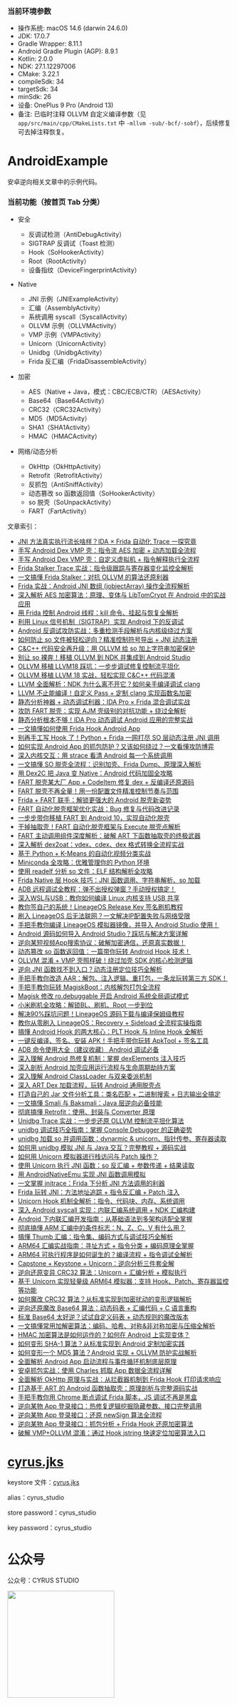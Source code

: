 ### 当前环境参数

- 操作系统: macOS 14.6 (darwin 24.6.0)
- JDK: 17.0.7
- Gradle Wrapper: 8.11.1
- Android Gradle Plugin (AGP): 8.9.1
- Kotlin: 2.0.0
- NDK: 27.1.12297006
- CMake: 3.22.1
- compileSdk: 34
- targetSdk: 34
- minSdk: 26
- 设备: OnePlus 9 Pro (Android 13)
- 备注: 已临时注释 OLLVM 自定义编译参数（见 `app/src/main/cpp/CMakeLists.txt` 中 `-mllvm -sub/-bcf/-sobf`），后续修复可去掉注释恢复。

# AndroidExample

安卓逆向相关文章中的示例代码。

### 当前功能（按首页 Tab 分类）

- 安全
  - 反调试检测（AntiDebugActivity）
  - SIGTRAP 反调试（Toast 检测）
  - Hook（SoHookerActivity）
  - Root（RootActivity）
  - 设备指纹（DeviceFingerprintActivity）

- Native
  - JNI 示例（JNIExampleActivity）
  - 汇编（AssemblyActivity）
  - 系统调用 syscall（SyscallActivity）
  - OLLVM 示例（OLLVMActivity）
  - VMP 示例（VMPActivity）
  - Unicorn（UnicornActivity）
  - Unidbg（UnidbgActivity）
  - Frida 反汇编（FridaDisassembleActivity）

- 加密
  - AES（Native + Java，模式：CBC/ECB/CTR）（AESActivity）
  - Base64（Base64Activity）
  - CRC32（CRC32Activity）
  - MD5（MD5Activity）
  - SHA1（SHA1Activity）
  - HMAC（HMACActivity）

- 网络/动态分析
  - OkHttp（OkHttpActivity）
  - Retrofit（RetrofitActivity）
  - 反抓包（AntiSniffActivity）
  - 动态篡改 so 函数返回值（SoHookerActivity）
  - so 脱壳（SoUnpackActivity）
  - FART（FartActivity）

文章索引：
- [JNI 方法真实执行流长啥样？IDA × Frida 自动化 Trace 一探究竟](https://cyrus-studio.github.io/blog/posts/jni-%E6%96%B9%E6%B3%95%E7%9C%9F%E5%AE%9E%E6%89%A7%E8%A1%8C%E6%B5%81%E9%95%BF%E5%95%A5%E6%A0%B7ida--frida-%E8%87%AA%E5%8A%A8%E5%8C%96-trace-%E4%B8%80%E6%8E%A2%E7%A9%B6%E7%AB%9F/)
- [手写 Android Dex VMP 壳：指令流 AES 加密 + 动态加载全流程](https://cyrus-studio.github.io/blog/posts/%E6%89%8B%E5%86%99-android-dex-vmp-%E5%A3%B3%E6%8C%87%E4%BB%A4%E6%B5%81-aes-%E5%8A%A0%E5%AF%86-+-%E5%8A%A8%E6%80%81%E5%8A%A0%E8%BD%BD%E5%85%A8%E6%B5%81%E7%A8%8B/)
- [手写 Android Dex VMP 壳：自定义虚拟机 + 指令解释执行全流程](https://cyrus-studio.github.io/blog/posts/%E6%89%8B%E5%86%99-android-dex-vmp-%E5%A3%B3%E8%87%AA%E5%AE%9A%E4%B9%89%E8%99%9A%E6%8B%9F%E6%9C%BA-+-%E6%8C%87%E4%BB%A4%E8%A7%A3%E9%87%8A%E6%89%A7%E8%A1%8C%E5%85%A8%E6%B5%81%E7%A8%8B/)
- [Frida Stalker Trace 实战：指令级跟踪与寄存器变化监控全解析](https://cyrus-studio.github.io/blog/posts/frida-stalker-trace-%E5%AE%9E%E6%88%98%E6%8C%87%E4%BB%A4%E7%BA%A7%E8%B7%9F%E8%B8%AA%E4%B8%8E%E5%AF%84%E5%AD%98%E5%99%A8%E5%8F%98%E5%8C%96%E7%9B%91%E6%8E%A7%E5%85%A8%E8%A7%A3%E6%9E%90/)
- [一文搞懂 Frida Stalker：对抗 OLLVM 的算法还原利器](https://cyrus-studio.github.io/blog/posts/%E4%B8%80%E6%96%87%E6%90%9E%E6%87%82-frida-stalker%E5%AF%B9%E6%8A%97-ollvm-%E7%9A%84%E7%AE%97%E6%B3%95%E8%BF%98%E5%8E%9F%E5%88%A9%E5%99%A8/)
- [Frida 实战：Android JNI 数组 (jobjectArray) 操作全流程解析](https://cyrus-studio.github.io/blog/posts/frida-%E5%AE%9E%E6%88%98android-jni-%E6%95%B0%E7%BB%84-jobjectarray-%E6%93%8D%E4%BD%9C%E5%85%A8%E6%B5%81%E7%A8%8B%E8%A7%A3%E6%9E%90/)
- [深入解析 AES 加密算法：原理、变体与 LibTomCrypt 在 Android 中的实战应用](https://cyrus-studio.github.io/blog/posts/%E6%B7%B1%E5%85%A5%E8%A7%A3%E6%9E%90-aes-%E5%8A%A0%E5%AF%86%E7%AE%97%E6%B3%95%E5%8E%9F%E7%90%86%E5%8F%98%E4%BD%93%E4%B8%8E-libtomcrypt-%E5%9C%A8-android-%E4%B8%AD%E7%9A%84%E5%AE%9E%E6%88%98%E5%BA%94%E7%94%A8/)
- [用 Frida 控制 Android 线程：kill 命令、挂起与恢复全解析](https://cyrus-studio.github.io/blog/posts/%E7%94%A8-frida-%E6%8E%A7%E5%88%B6-android-%E7%BA%BF%E7%A8%8Bkill-%E5%91%BD%E4%BB%A4%E6%8C%82%E8%B5%B7%E4%B8%8E%E6%81%A2%E5%A4%8D%E5%85%A8%E8%A7%A3%E6%9E%90/)
- [利用 Linux 信号机制（SIGTRAP）实现 Android 下的反调试](https://cyrus-studio.github.io/blog/posts/%E5%88%A9%E7%94%A8-linux-%E4%BF%A1%E5%8F%B7%E6%9C%BA%E5%88%B6sigtrap%E5%AE%9E%E7%8E%B0-android-%E4%B8%8B%E7%9A%84%E5%8F%8D%E8%B0%83%E8%AF%95/)
- [Android 反调试攻防实战：多重检测手段解析与内核级绕过方案](https://cyrus-studio.github.io/blog/posts/android-%E5%8F%8D%E8%B0%83%E8%AF%95%E6%94%BB%E9%98%B2%E5%AE%9E%E6%88%98%E5%A4%9A%E9%87%8D%E6%A3%80%E6%B5%8B%E6%89%8B%E6%AE%B5%E8%A7%A3%E6%9E%90%E4%B8%8E%E5%86%85%E6%A0%B8%E7%BA%A7%E7%BB%95%E8%BF%87%E6%96%B9%E6%A1%88/)
- [如何防止 so 文件被轻松逆向？精准控制符号导出 + JNI 动态注册](https://cyrus-studio.github.io/blog/posts/%E5%A6%82%E4%BD%95%E9%98%B2%E6%AD%A2-so-%E6%96%87%E4%BB%B6%E8%A2%AB%E8%BD%BB%E6%9D%BE%E9%80%86%E5%90%91%E7%B2%BE%E5%87%86%E6%8E%A7%E5%88%B6%E7%AC%A6%E5%8F%B7%E5%AF%BC%E5%87%BA-+-jni-%E5%8A%A8%E6%80%81%E6%B3%A8%E5%86%8C/)
- [C&C++ 代码安全再升级：用 OLLVM 给 so 加上字符串加密保护](https://cyrus-studio.github.io/blog/posts/cc++-%E4%BB%A3%E7%A0%81%E5%AE%89%E5%85%A8%E5%86%8D%E5%8D%87%E7%BA%A7%E7%94%A8-ollvm-%E7%BB%99-so-%E5%8A%A0%E4%B8%8A%E5%AD%97%E7%AC%A6%E4%B8%B2%E5%8A%A0%E5%AF%86%E4%BF%9D%E6%8A%A4/)
- [别让 so 裸奔！移植 OLLVM 到 NDK 并集成到 Android Studio](https://cyrus-studio.github.io/blog/posts/%E5%88%AB%E8%AE%A9-so-%E8%A3%B8%E5%A5%94%E7%A7%BB%E6%A4%8D-ollvm-%E5%88%B0-ndk-%E5%B9%B6%E9%9B%86%E6%88%90%E5%88%B0-android-studio/)
- [OLLVM 移植 LLVM18 踩坑：一步步调试修复控制流平坦化](https://cyrus-studio.github.io/blog/posts/ollvm-%E7%A7%BB%E6%A4%8D-llvm18-%E8%B8%A9%E5%9D%91%E4%B8%80%E6%AD%A5%E6%AD%A5%E8%B0%83%E8%AF%95%E4%BF%AE%E5%A4%8D%E6%8E%A7%E5%88%B6%E6%B5%81%E5%B9%B3%E5%9D%A6%E5%8C%96/)
- [OLLVM 移植 LLVM 18 实战，轻松实现 C&C++ 代码混淆](https://cyrus-studio.github.io/blog/posts/ollvm-%E7%A7%BB%E6%A4%8D-llvm-18-%E5%AE%9E%E6%88%98%E8%BD%BB%E6%9D%BE%E5%AE%9E%E7%8E%B0-cc++-%E4%BB%A3%E7%A0%81%E6%B7%B7%E6%B7%86/)
- [LLVM 全面解析：NDK 为什么离不开它？如何亲手编译调试 clang](https://cyrus-studio.github.io/blog/posts/llvm-%E5%85%A8%E9%9D%A2%E8%A7%A3%E6%9E%90ndk-%E4%B8%BA%E4%BB%80%E4%B9%88%E7%A6%BB%E4%B8%8D%E5%BC%80%E5%AE%83%E5%A6%82%E4%BD%95%E4%BA%B2%E6%89%8B%E7%BC%96%E8%AF%91%E8%B0%83%E8%AF%95-clang/)
- [LLVM 不止能编译！自定义 Pass + 定制 clang 实现函数名加密](https://cyrus-studio.github.io/blog/posts/llvm-%E4%B8%8D%E6%AD%A2%E8%83%BD%E7%BC%96%E8%AF%91%E8%87%AA%E5%AE%9A%E4%B9%89-pass-+-%E5%AE%9A%E5%88%B6-clang-%E5%AE%9E%E7%8E%B0%E5%87%BD%E6%95%B0%E5%90%8D%E5%8A%A0%E5%AF%86/)
- [静态分析神器 + 动态调试利器：IDA Pro × Frida 混合调试实战](https://cyrus-studio.github.io/blog/posts/%E9%9D%99%E6%80%81%E5%88%86%E6%9E%90%E7%A5%9E%E5%99%A8-+-%E5%8A%A8%E6%80%81%E8%B0%83%E8%AF%95%E5%88%A9%E5%99%A8ida-pro--frida-%E6%B7%B7%E5%90%88%E8%B0%83%E8%AF%95%E5%AE%9E%E6%88%98/)
- [攻防 FART 脱壳：实现 AJM 壳级别的对抗功能 + 绕过全解析](https://cyrus-studio.github.io/blog/posts/%E6%94%BB%E9%98%B2-fart-%E8%84%B1%E5%A3%B3%E5%AE%9E%E7%8E%B0-ajm-%E5%A3%B3%E7%BA%A7%E5%88%AB%E7%9A%84%E5%AF%B9%E6%8A%97%E5%8A%9F%E8%83%BD-+-%E7%BB%95%E8%BF%87%E5%85%A8%E8%A7%A3%E6%9E%90/)
- [静态分析根本不够！IDA Pro 动态调试 Android 应用的完整实战](https://cyrus-studio.github.io/blog/posts/%E9%9D%99%E6%80%81%E5%88%86%E6%9E%90%E6%A0%B9%E6%9C%AC%E4%B8%8D%E5%A4%9Fida-pro-%E5%8A%A8%E6%80%81%E8%B0%83%E8%AF%95-android-%E5%BA%94%E7%94%A8%E7%9A%84%E5%AE%8C%E6%95%B4%E5%AE%9E%E6%88%98/)
- [一文搞懂如何使用 Frida Hook Android App](https://cyrus-studio.github.io/blog/posts/%E4%B8%80%E6%96%87%E6%90%9E%E6%87%82%E5%A6%82%E4%BD%95%E4%BD%BF%E7%94%A8-frida-hook-android-app/)
- [别再手工写 Hook 了！Python + Frida 一网打尽 SO 层动态注册 JNI 调用](https://cyrus-studio.github.io/blog/posts/%E5%88%AB%E5%86%8D%E6%89%8B%E5%B7%A5%E5%86%99-hook-%E4%BA%86python-+-frida-%E4%B8%80%E7%BD%91%E6%89%93%E5%B0%BD-so-%E5%B1%82%E5%8A%A8%E6%80%81%E6%B3%A8%E5%86%8C-jni-%E8%B0%83%E7%94%A8/)
- [如何实现 Android App 的抓包防护？又该如何绕过？一文看懂攻防博弈](https://cyrus-studio.github.io/blog/posts/%E5%A6%82%E4%BD%95%E5%AE%9E%E7%8E%B0-android-app-%E7%9A%84%E6%8A%93%E5%8C%85%E9%98%B2%E6%8A%A4%E5%8F%88%E8%AF%A5%E5%A6%82%E4%BD%95%E7%BB%95%E8%BF%87%E4%B8%80%E6%96%87%E7%9C%8B%E6%87%82%E6%94%BB%E9%98%B2%E5%8D%9A%E5%BC%88/)
- [深入内核交互：用 strace 看清 Android 每一个系统调用](https://cyrus-studio.github.io/blog/posts/%E6%B7%B1%E5%85%A5%E5%86%85%E6%A0%B8%E4%BA%A4%E4%BA%92%E7%94%A8-strace-%E7%9C%8B%E6%B8%85-android-%E6%AF%8F%E4%B8%80%E4%B8%AA%E7%B3%BB%E7%BB%9F%E8%B0%83%E7%94%A8/)
- [一文搞懂 SO 脱壳全流程：识别加壳、Frida Dump、原理深入解析](https://cyrus-studio.github.io/blog/posts/%E4%B8%80%E6%96%87%E6%90%9E%E6%87%82-so-%E8%84%B1%E5%A3%B3%E5%85%A8%E6%B5%81%E7%A8%8B%E8%AF%86%E5%88%AB%E5%8A%A0%E5%A3%B3frida-dump%E5%8E%9F%E7%90%86%E6%B7%B1%E5%85%A5%E8%A7%A3%E6%9E%90/)
- [用 Dex2C 把 Java 变 Native：Android 代码加固全攻略](https://cyrus-studio.github.io/blog/posts/%E7%94%A8-dex2c-%E6%8A%8A-java-%E5%8F%98-nativeandroid-%E4%BB%A3%E7%A0%81%E5%8A%A0%E5%9B%BA%E5%85%A8%E6%94%BB%E7%95%A5/)
- [FART 脱壳某大厂 App + CodeItem 修复 dex + 反编译还原源码](https://cyrus-studio.github.io/blog/posts/fart-%E8%84%B1%E5%A3%B3%E6%9F%90%E5%A4%A7%E5%8E%82-app-+-codeitem-%E4%BF%AE%E5%A4%8D-dex-+-%E5%8F%8D%E7%BC%96%E8%AF%91%E8%BF%98%E5%8E%9F%E6%BA%90%E7%A0%81/)
- [FART 脱壳不再全量！用一份配置文件精准控制节奏与范围](https://cyrus-studio.github.io/blog/posts/fart-%E8%84%B1%E5%A3%B3%E4%B8%8D%E5%86%8D%E5%85%A8%E9%87%8F%E7%94%A8%E4%B8%80%E4%BB%BD%E9%85%8D%E7%BD%AE%E6%96%87%E4%BB%B6%E7%B2%BE%E5%87%86%E6%8E%A7%E5%88%B6%E8%8A%82%E5%A5%8F%E4%B8%8E%E8%8C%83%E5%9B%B4/)
- [Frida + FART 联手：解锁更强大的 Android 脱壳新姿势](https://cyrus-studio.github.io/blog/posts/frida-+-fart-%E8%81%94%E6%89%8B%E8%A7%A3%E9%94%81%E6%9B%B4%E5%BC%BA%E5%A4%A7%E7%9A%84-android-%E8%84%B1%E5%A3%B3%E6%96%B0%E5%A7%BF%E5%8A%BF/)
- [FART 自动化脱壳框架优化实战：Bug 修复与代码改进记录](https://cyrus-studio.github.io/blog/posts/fart-%E8%87%AA%E5%8A%A8%E5%8C%96%E8%84%B1%E5%A3%B3%E6%A1%86%E6%9E%B6%E4%BC%98%E5%8C%96%E5%AE%9E%E6%88%98bug-%E4%BF%AE%E5%A4%8D%E4%B8%8E%E4%BB%A3%E7%A0%81%E6%94%B9%E8%BF%9B%E8%AE%B0%E5%BD%95/)
- [一步步带你移植 FART 到 Android 10，实现自动化脱壳](https://cyrus-studio.github.io/blog/posts/%E4%B8%80%E6%AD%A5%E6%AD%A5%E5%B8%A6%E4%BD%A0%E7%A7%BB%E6%A4%8D-fart-%E5%88%B0-android-10%E5%AE%9E%E7%8E%B0%E8%87%AA%E5%8A%A8%E5%8C%96%E8%84%B1%E5%A3%B3/)
- [干掉抽取壳！FART 自动化脱壳框架与 Execute 脱壳点解析](https://cyrus-studio.github.io/blog/posts/%E5%B9%B2%E6%8E%89%E6%8A%BD%E5%8F%96%E5%A3%B3fart-%E8%87%AA%E5%8A%A8%E5%8C%96%E8%84%B1%E5%A3%B3%E6%A1%86%E6%9E%B6%E4%B8%8E-execute-%E8%84%B1%E5%A3%B3%E7%82%B9%E8%A7%A3%E6%9E%90/)
- [FART 主动调用组件深度解析：破解 ART 下函数抽取壳的终极武器](https://cyrus-studio.github.io/blog/posts/fart-%E4%B8%BB%E5%8A%A8%E8%B0%83%E7%94%A8%E7%BB%84%E4%BB%B6%E6%B7%B1%E5%BA%A6%E8%A7%A3%E6%9E%90%E7%A0%B4%E8%A7%A3-art-%E4%B8%8B%E5%87%BD%E6%95%B0%E6%8A%BD%E5%8F%96%E5%A3%B3%E7%9A%84%E7%BB%88%E6%9E%81%E6%AD%A6%E5%99%A8/)
- [深入解析 dex2oat：vdex、cdex、dex 格式转换全流程实战](https://cyrus-studio.github.io/blog/posts/%E6%B7%B1%E5%85%A5%E8%A7%A3%E6%9E%90-dex2oatvdexcdexdex-%E6%A0%BC%E5%BC%8F%E8%BD%AC%E6%8D%A2%E5%85%A8%E6%B5%81%E7%A8%8B%E5%AE%9E%E6%88%98/)
- [基于 Python + K-Means 的自动化视频分类实战](https://cyrus-studio.github.io/blog/posts/%E5%9F%BA%E4%BA%8E-python-+-k-means-%E7%9A%84%E8%87%AA%E5%8A%A8%E5%8C%96%E8%A7%86%E9%A2%91%E5%88%86%E7%B1%BB%E5%AE%9E%E6%88%98/)
- [Miniconda 全攻略：优雅管理你的 Python 环境](https://cyrus-studio.github.io/blog/posts/miniconda-%E5%85%A8%E6%94%BB%E7%95%A5%E4%BC%98%E9%9B%85%E7%AE%A1%E7%90%86%E4%BD%A0%E7%9A%84-python-%E7%8E%AF%E5%A2%83/)
- [使用 readelf 分析 so 文件：ELF 结构解析全攻略](https://cyrus-studio.github.io/blog/posts/%E4%BD%BF%E7%94%A8-readelf-%E5%88%86%E6%9E%90-so-%E6%96%87%E4%BB%B6elf-%E7%BB%93%E6%9E%84%E8%A7%A3%E6%9E%90%E5%85%A8%E6%94%BB%E7%95%A5/)
- [Frida Native 层 Hook 技巧：JNI 函数调用、字符串解析、so 加载](https://cyrus-studio.github.io/blog/posts/frida-native-%E5%B1%82-hook-%E6%8A%80%E5%B7%A7jni-%E5%87%BD%E6%95%B0%E8%B0%83%E7%94%A8%E5%AD%97%E7%AC%A6%E4%B8%B2%E8%A7%A3%E6%9E%90so-%E5%8A%A0%E8%BD%BD/)
- [ADB 远程调试全教程：弹不出授权弹窗？手动授权搞定！](https://cyrus-studio.github.io/blog/posts/adb-%E8%BF%9C%E7%A8%8B%E8%B0%83%E8%AF%95%E5%85%A8%E6%95%99%E7%A8%8B%E5%BC%B9%E4%B8%8D%E5%87%BA%E6%8E%88%E6%9D%83%E5%BC%B9%E7%AA%97%E6%89%8B%E5%8A%A8%E6%8E%88%E6%9D%83%E6%90%9E%E5%AE%9A/)
- [深入WSL与USB：教你如何编译 Linux 内核支持 USB 共享](https://cyrus-studio.github.io/blog/posts/%E6%B7%B1%E5%85%A5wsl%E4%B8%8Eusb%E6%95%99%E4%BD%A0%E5%A6%82%E4%BD%95%E7%BC%96%E8%AF%91-linux-%E5%86%85%E6%A0%B8%E6%94%AF%E6%8C%81-usb-%E5%85%B1%E4%BA%AB/)
- [教你签自己的系统！LineageOS Release Key 签名刷机教程](https://cyrus-studio.github.io/blog/posts/%E6%95%99%E4%BD%A0%E7%AD%BE%E8%87%AA%E5%B7%B1%E7%9A%84%E7%B3%BB%E7%BB%9Flineageos-release-key-%E7%AD%BE%E5%90%8D%E5%88%B7%E6%9C%BA%E6%95%99%E7%A8%8B/)
- [刷入 LineageOS 后无法联网？一文解决IP配置失败与网络受限](https://cyrus-studio.github.io/blog/posts/%E5%88%B7%E5%85%A5-lineageos-%E5%90%8E%E6%97%A0%E6%B3%95%E8%81%94%E7%BD%91%E4%B8%80%E6%96%87%E8%A7%A3%E5%86%B3ip%E9%85%8D%E7%BD%AE%E5%A4%B1%E8%B4%A5%E4%B8%8E%E7%BD%91%E7%BB%9C%E5%8F%97%E9%99%90/)
- [手把手教你编译 LineageOS 模拟器镜像，并导入 Android Studio 使用！](https://cyrus-studio.github.io/blog/posts/%E6%89%8B%E6%8A%8A%E6%89%8B%E6%95%99%E4%BD%A0%E7%BC%96%E8%AF%91-lineageos-%E6%A8%A1%E6%8B%9F%E5%99%A8%E9%95%9C%E5%83%8F%E5%B9%B6%E5%AF%BC%E5%85%A5-android-studio-%E4%BD%BF%E7%94%A8/)
- [Android 源码如何导入 Android Studio？踩坑与解决方案详解](https://cyrus-studio.github.io/blog/posts/android-%E6%BA%90%E7%A0%81%E5%A6%82%E4%BD%95%E5%AF%BC%E5%85%A5-android-studio%E8%B8%A9%E5%9D%91%E4%B8%8E%E8%A7%A3%E5%86%B3%E6%96%B9%E6%A1%88%E8%AF%A6%E8%A7%A3/)
- [逆向某短视频App搜索协议：破解加密通信，还原真实数据！](https://cyrus-studio.github.io/blog/posts/%E9%80%86%E5%90%91%E6%9F%90%E7%9F%AD%E8%A7%86%E9%A2%91app%E6%90%9C%E7%B4%A2%E5%8D%8F%E8%AE%AE%E7%A0%B4%E8%A7%A3%E5%8A%A0%E5%AF%86%E9%80%9A%E4%BF%A1%E8%BF%98%E5%8E%9F%E7%9C%9F%E5%AE%9E%E6%95%B0%E6%8D%AE/)
- [动态篡改 so 函数返回值：一篇带你玩转 Android Hook 技术！](https://cyrus-studio.github.io/blog/posts/%E5%8A%A8%E6%80%81%E7%AF%A1%E6%94%B9-so-%E5%87%BD%E6%95%B0%E8%BF%94%E5%9B%9E%E5%80%BC%E4%B8%80%E7%AF%87%E5%B8%A6%E4%BD%A0%E7%8E%A9%E8%BD%AC-android-hook-%E6%8A%80%E6%9C%AF/)
- [OLLVM 混淆 + VMP 壳照样破！绕过加壳 SDK 的核心检测逻辑](https://cyrus-studio.github.io/blog/posts/ollvm-%E6%B7%B7%E6%B7%86-+-vmp-%E5%A3%B3%E7%85%A7%E6%A0%B7%E7%A0%B4%E7%BB%95%E8%BF%87%E5%8A%A0%E5%A3%B3-sdk-%E7%9A%84%E6%A0%B8%E5%BF%83%E6%A3%80%E6%B5%8B%E9%80%BB%E8%BE%91/)
- [逆向 JNI 函数找不到入口？动态注册定位技巧全解析](https://cyrus-studio.github.io/blog/posts/%E9%80%86%E5%90%91-jni-%E5%87%BD%E6%95%B0%E6%89%BE%E4%B8%8D%E5%88%B0%E5%85%A5%E5%8F%A3%E5%8A%A8%E6%80%81%E6%B3%A8%E5%86%8C%E5%AE%9A%E4%BD%8D%E6%8A%80%E5%B7%A7%E5%85%A8%E8%A7%A3%E6%9E%90/)
- [手把手教你改造 AAR：解包、注入逻辑、重打包，一条龙玩转第三方 SDK！](https://cyrus-studio.github.io/blog/posts/%E6%89%8B%E6%8A%8A%E6%89%8B%E6%95%99%E4%BD%A0%E6%94%B9%E9%80%A0-aar%E8%A7%A3%E5%8C%85%E6%B3%A8%E5%85%A5%E9%80%BB%E8%BE%91%E9%87%8D%E6%89%93%E5%8C%85%E4%B8%80%E6%9D%A1%E9%BE%99%E7%8E%A9%E8%BD%AC%E7%AC%AC%E4%B8%89%E6%96%B9-sdk/)
- [手把手教你玩转 MagiskBoot：内核解包打包全流程](https://cyrus-studio.github.io/blog/posts/%E6%89%8B%E6%8A%8A%E6%89%8B%E6%95%99%E4%BD%A0%E7%8E%A9%E8%BD%AC-magiskboot%E5%86%85%E6%A0%B8%E8%A7%A3%E5%8C%85%E6%89%93%E5%8C%85%E5%85%A8%E6%B5%81%E7%A8%8B/)
- [Magisk 修改 ro.debuggable 开启 Android 系统全局调试模式](https://cyrus-studio.github.io/blog/posts/magisk-%E4%BF%AE%E6%94%B9-rodebuggable-%E5%BC%80%E5%90%AF-android-%E7%B3%BB%E7%BB%9F%E5%85%A8%E5%B1%80%E8%B0%83%E8%AF%95%E6%A8%A1%E5%BC%8F/)
- [小米刷机全攻略：解锁BL、刷机、Root 一步到位](https://cyrus-studio.github.io/blog/posts/%E5%B0%8F%E7%B1%B3%E5%88%B7%E6%9C%BA%E5%85%A8%E6%94%BB%E7%95%A5%E8%A7%A3%E9%94%81bl%E5%88%B7%E6%9C%BAroot-%E4%B8%80%E6%AD%A5%E5%88%B0%E4%BD%8D/)
- [解决90%踩坑问题！LineageOS 源码下载与编译保姆级教程](https://cyrus-studio.github.io/blog/posts/%E8%A7%A3%E5%86%B390%E8%B8%A9%E5%9D%91%E9%97%AE%E9%A2%98lineageos-%E6%BA%90%E7%A0%81%E4%B8%8B%E8%BD%BD%E4%B8%8E%E7%BC%96%E8%AF%91%E4%BF%9D%E5%A7%86%E7%BA%A7%E6%95%99%E7%A8%8B/)
- [教你从零刷入 LineageOS：Recovery + Sideload 全流程实操指南](https://cyrus-studio.github.io/blog/posts/%E6%95%99%E4%BD%A0%E4%BB%8E%E9%9B%B6%E5%88%B7%E5%85%A5-lineageosrecovery-+-sideload-%E5%85%A8%E6%B5%81%E7%A8%8B%E5%AE%9E%E6%93%8D%E6%8C%87%E5%8D%97/)
- [搞懂 Android Hook 的两大核心：PLT Hook 与 Inline Hook 全解析](https://cyrus-studio.github.io/blog/posts/%E6%90%9E%E6%87%82-android-hook-%E7%9A%84%E4%B8%A4%E5%A4%A7%E6%A0%B8%E5%BF%83plt-hook-%E4%B8%8E-inline-hook-%E5%85%A8%E8%A7%A3%E6%9E%90/)
- [一键反编译、签名、安装 APK！手把手带你玩转 ApkTool + 签名工具](https://cyrus-studio.github.io/blog/posts/%E4%B8%80%E9%94%AE%E5%8F%8D%E7%BC%96%E8%AF%91%E7%AD%BE%E5%90%8D%E5%AE%89%E8%A3%85-apk%E6%89%8B%E6%8A%8A%E6%89%8B%E5%B8%A6%E4%BD%A0%E7%8E%A9%E8%BD%AC-apktool-+-%E7%AD%BE%E5%90%8D%E5%B7%A5%E5%85%B7/)
- [ADB 命令使用大全（建议收藏） Android 调试必备](https://cyrus-studio.github.io/blog/posts/adb-%E5%91%BD%E4%BB%A4%E4%BD%BF%E7%94%A8%E5%A4%A7%E5%85%A8%E5%BB%BA%E8%AE%AE%E6%94%B6%E8%97%8F-android-%E8%B0%83%E8%AF%95%E5%BF%85%E5%A4%87/)
- [深入理解 Android 热修复机制：掌握 dexElements 注入技巧](https://cyrus-studio.github.io/blog/posts/%E6%B7%B1%E5%85%A5%E7%90%86%E8%A7%A3-android-%E7%83%AD%E4%BF%AE%E5%A4%8D%E6%9C%BA%E5%88%B6%E6%8E%8C%E6%8F%A1-dexelements-%E6%B3%A8%E5%85%A5%E6%8A%80%E5%B7%A7/)
- [深入剖析 Android 加壳应用运行流程与生命周期劫持方案](https://cyrus-studio.github.io/blog/posts/%E6%B7%B1%E5%85%A5%E5%89%96%E6%9E%90-android-%E5%8A%A0%E5%A3%B3%E5%BA%94%E7%94%A8%E8%BF%90%E8%A1%8C%E6%B5%81%E7%A8%8B%E4%B8%8E%E7%94%9F%E5%91%BD%E5%91%A8%E6%9C%9F%E5%8A%AB%E6%8C%81%E6%96%B9%E6%A1%88/)
- [深入理解 Android ClassLoader 与双亲委派机制](https://cyrus-studio.github.io/blog/posts/%E6%B7%B1%E5%85%A5%E7%90%86%E8%A7%A3-android-classloader-%E4%B8%8E%E5%8F%8C%E4%BA%B2%E5%A7%94%E6%B4%BE%E6%9C%BA%E5%88%B6/)
- [深入 ART Dex 加载流程，玩转 Android 通用脱壳点](https://cyrus-studio.github.io/blog/posts/%E6%B7%B1%E5%85%A5-art-dex-%E5%8A%A0%E8%BD%BD%E6%B5%81%E7%A8%8B%E7%8E%A9%E8%BD%AC-android-%E9%80%9A%E7%94%A8%E8%84%B1%E5%A3%B3%E7%82%B9/)
- [打造自己的 Jar 文件分析工具：类名匹配 + 二进制搜索 + 日志输出全搞定](https://cyrus-studio.github.io/blog/posts/%E6%89%93%E9%80%A0%E8%87%AA%E5%B7%B1%E7%9A%84-jar-%E6%96%87%E4%BB%B6%E5%88%86%E6%9E%90%E5%B7%A5%E5%85%B7%E7%B1%BB%E5%90%8D%E5%8C%B9%E9%85%8D-+-%E4%BA%8C%E8%BF%9B%E5%88%B6%E6%90%9C%E7%B4%A2-+-%E6%97%A5%E5%BF%97%E8%BE%93%E5%87%BA%E5%85%A8%E6%90%9E%E5%AE%9A/)
- [一文搞懂 Smali 与 Baksmali：Java 层逆向必备技能](https://cyrus-studio.github.io/blog/posts/%E4%B8%80%E6%96%87%E6%90%9E%E6%87%82-smali-%E4%B8%8E-baksmalijava-%E5%B1%82%E9%80%86%E5%90%91%E5%BF%85%E5%A4%87%E6%8A%80%E8%83%BD/)
- [彻底搞懂 Retrofit：使用、封装与 Converter 原理](https://cyrus-studio.github.io/blog/posts/%E5%BD%BB%E5%BA%95%E6%90%9E%E6%87%82-retrofit%E4%BD%BF%E7%94%A8%E5%B0%81%E8%A3%85%E4%B8%8E-converter-%E5%8E%9F%E7%90%86/)
- [Unidbg Trace 实战：一步步还原 OLLVM 控制流平坦化算法](https://cyrus-studio.github.io/blog/posts/unidbg-trace-%E5%AE%9E%E6%88%98%E4%B8%80%E6%AD%A5%E6%AD%A5%E8%BF%98%E5%8E%9F-ollvm-%E6%8E%A7%E5%88%B6%E6%B5%81%E5%B9%B3%E5%9D%A6%E5%8C%96%E7%AE%97%E6%B3%95/)
- [unidbg 调试技巧全指南：掌握 Console Debugger 的正确姿势](https://cyrus-studio.github.io/blog/posts/unidbg-%E8%B0%83%E8%AF%95%E6%8A%80%E5%B7%A7%E5%85%A8%E6%8C%87%E5%8D%97%E6%8E%8C%E6%8F%A1-console-debugger-%E7%9A%84%E6%AD%A3%E7%A1%AE%E5%A7%BF%E5%8A%BF/)
- [unidbg 加载 so 并调用函数：dynarmic & unicorn、指针传参、寄存器读取](https://cyrus-studio.github.io/blog/posts/unidbg-%E5%8A%A0%E8%BD%BD-so-%E5%B9%B6%E8%B0%83%E7%94%A8%E5%87%BD%E6%95%B0dynarmic--unicorn%E6%8C%87%E9%92%88%E4%BC%A0%E5%8F%82%E5%AF%84%E5%AD%98%E5%99%A8%E8%AF%BB%E5%8F%96/)
- [如何用 unidbg 模拟 JNI 与 Java 交互？完整教程 + 源码实战](https://cyrus-studio.github.io/blog/posts/%E5%A6%82%E4%BD%95%E7%94%A8-unidbg-%E6%A8%A1%E6%8B%9F-jni-%E4%B8%8E-java-%E4%BA%A4%E4%BA%92%E5%AE%8C%E6%95%B4%E6%95%99%E7%A8%8B-+-%E6%BA%90%E7%A0%81%E5%AE%9E%E6%88%98/)
- [如何用 Unicorn 模拟器进行栈访问与 Patch 操作？](https://cyrus-studio.github.io/blog/posts/%E5%A6%82%E4%BD%95%E7%94%A8-unicorn-%E6%A8%A1%E6%8B%9F%E5%99%A8%E8%BF%9B%E8%A1%8C%E6%A0%88%E8%AE%BF%E9%97%AE%E4%B8%8E-patch-%E6%93%8D%E4%BD%9C/)
- [使用 Unicorn 执行 JNI 函数：so 反汇编 + 参数传递 + 结果读取](https://cyrus-studio.github.io/blog/posts/%E4%BD%BF%E7%94%A8-unicorn-%E6%89%A7%E8%A1%8C-jni-%E5%87%BD%E6%95%B0so-%E5%8F%8D%E6%B1%87%E7%BC%96-+-%E5%8F%82%E6%95%B0%E4%BC%A0%E9%80%92-+-%E7%BB%93%E6%9E%9C%E8%AF%BB%E5%8F%96/)
- [用 AndroidNativeEmu 实现 JNI 函数调用模拟](https://cyrus-studio.github.io/blog/posts/%E7%94%A8-androidnativeemu-%E5%AE%9E%E7%8E%B0-jni-%E5%87%BD%E6%95%B0%E8%B0%83%E7%94%A8%E6%A8%A1%E6%8B%9F/)
- [一文掌握 jnitrace：Frida 下分析 JNI 方法调用的利器](https://cyrus-studio.github.io/blog/posts/%E4%B8%80%E6%96%87%E6%8E%8C%E6%8F%A1-jnitracefrida-%E4%B8%8B%E5%88%86%E6%9E%90-jni-%E6%96%B9%E6%B3%95%E8%B0%83%E7%94%A8%E7%9A%84%E5%88%A9%E5%99%A8/)
- [Frida 玩转 JNI：方法地址追踪 + 指令反汇编 + Patch 注入](https://cyrus-studio.github.io/blog/posts/frida-%E7%8E%A9%E8%BD%AC-jni%E6%96%B9%E6%B3%95%E5%9C%B0%E5%9D%80%E8%BF%BD%E8%B8%AA-+-%E6%8C%87%E4%BB%A4%E5%8F%8D%E6%B1%87%E7%BC%96-+-patch-%E6%B3%A8%E5%85%A5/)
- [Unicorn Hook 机制全解析：指令、代码块、内存、系统调用](https://cyrus-studio.github.io/blog/posts/unicorn-hook-%E6%9C%BA%E5%88%B6%E5%85%A8%E8%A7%A3%E6%9E%90%E6%8C%87%E4%BB%A4%E4%BB%A3%E7%A0%81%E5%9D%97%E5%86%85%E5%AD%98%E7%B3%BB%E7%BB%9F%E8%B0%83%E7%94%A8/)
- [深入 Android syscall 实现：内联汇编系统调用 + NDK 汇编构建](https://cyrus-studio.github.io/blog/posts/%E6%B7%B1%E5%85%A5-android-syscall-%E5%AE%9E%E7%8E%B0%E5%86%85%E8%81%94%E6%B1%87%E7%BC%96%E7%B3%BB%E7%BB%9F%E8%B0%83%E7%94%A8-+-ndk-%E6%B1%87%E7%BC%96%E6%9E%84%E5%BB%BA/)
- [Android 下内联汇编开发指南：从基础语法到多架构适配全掌握](https://cyrus-studio.github.io/blog/posts/android-%E4%B8%8B%E5%86%85%E8%81%94%E6%B1%87%E7%BC%96%E5%BC%80%E5%8F%91%E6%8C%87%E5%8D%97%E4%BB%8E%E5%9F%BA%E7%A1%80%E8%AF%AD%E6%B3%95%E5%88%B0%E5%A4%9A%E6%9E%B6%E6%9E%84%E9%80%82%E9%85%8D%E5%85%A8%E6%8E%8C%E6%8F%A1/)
- [彻底搞懂 ARM 汇编中的条件标志：N、Z、C、V 有什么用？](https://cyrus-studio.github.io/blog/posts/%E5%BD%BB%E5%BA%95%E6%90%9E%E6%87%82-arm-%E6%B1%87%E7%BC%96%E4%B8%AD%E7%9A%84%E6%9D%A1%E4%BB%B6%E6%A0%87%E5%BF%97nzcv-%E6%9C%89%E4%BB%80%E4%B9%88%E7%94%A8/)
- [搞懂 Thumb 汇编：指令集、编码方式与调试技巧全解析](https://cyrus-studio.github.io/blog/posts/%E6%90%9E%E6%87%82-thumb-%E6%B1%87%E7%BC%96%E6%8C%87%E4%BB%A4%E9%9B%86%E7%BC%96%E7%A0%81%E6%96%B9%E5%BC%8F%E4%B8%8E%E8%B0%83%E8%AF%95%E6%8A%80%E5%B7%A7%E5%85%A8%E8%A7%A3%E6%9E%90/)
- [ARM64 汇编实战指南：寻址方式 + 指令分类 + 编码原理全掌握](https://cyrus-studio.github.io/blog/posts/arm64-%E6%B1%87%E7%BC%96%E5%AE%9E%E6%88%98%E6%8C%87%E5%8D%97%E5%AF%BB%E5%9D%80%E6%96%B9%E5%BC%8F-+-%E6%8C%87%E4%BB%A4%E5%88%86%E7%B1%BB-+-%E7%BC%96%E7%A0%81%E5%8E%9F%E7%90%86%E5%85%A8%E6%8E%8C%E6%8F%A1/)
- [ARM64 可执行程序是如何诞生的？编译流程 + 指令调试全解析](https://cyrus-studio.github.io/blog/posts/arm64-%E5%8F%AF%E6%89%A7%E8%A1%8C%E7%A8%8B%E5%BA%8F%E6%98%AF%E5%A6%82%E4%BD%95%E8%AF%9E%E7%94%9F%E7%9A%84%E7%BC%96%E8%AF%91%E6%B5%81%E7%A8%8B-+-%E6%8C%87%E4%BB%A4%E8%B0%83%E8%AF%95%E5%85%A8%E8%A7%A3%E6%9E%90/)
- [Capstone + Keystone + Unicorn：逆向分析三件套全解](https://cyrus-studio.github.io/blog/posts/capstone-+-keystone-+-unicorn%E9%80%86%E5%90%91%E5%88%86%E6%9E%90%E4%B8%89%E4%BB%B6%E5%A5%97%E5%85%A8%E8%A7%A3/)
- [逆向还原变异 CRC32 算法：Unicorn + 汇编分析 + 模拟执行](https://cyrus-studio.github.io/blog/posts/%E9%80%86%E5%90%91%E8%BF%98%E5%8E%9F%E5%8F%98%E5%BC%82-crc32-%E7%AE%97%E6%B3%95unicorn-+-%E6%B1%87%E7%BC%96%E5%88%86%E6%9E%90-+-%E6%A8%A1%E6%8B%9F%E6%89%A7%E8%A1%8C/)
- [基于 Unicorn 实现轻量级 ARM64 模拟器：支持 Hook、Patch、寄存器监控等功能](https://cyrus-studio.github.io/blog/posts/%E5%9F%BA%E4%BA%8E-unicorn-%E5%AE%9E%E7%8E%B0%E8%BD%BB%E9%87%8F%E7%BA%A7-arm64-%E6%A8%A1%E6%8B%9F%E5%99%A8%E6%94%AF%E6%8C%81-hookpatch%E5%AF%84%E5%AD%98%E5%99%A8%E7%9B%91%E6%8E%A7%E7%AD%89%E5%8A%9F%E8%83%BD/)
- [如何魔改 CRC32 算法？从标准实现到加密扰动的变形逻辑解析](https://cyrus-studio.github.io/blog/posts/%E5%A6%82%E4%BD%95%E9%AD%94%E6%94%B9-crc32-%E7%AE%97%E6%B3%95%E4%BB%8E%E6%A0%87%E5%87%86%E5%AE%9E%E7%8E%B0%E5%88%B0%E5%8A%A0%E5%AF%86%E6%89%B0%E5%8A%A8%E7%9A%84%E5%8F%98%E5%BD%A2%E9%80%BB%E8%BE%91%E8%A7%A3%E6%9E%90/)
- [逆向还原魔改 Base64 算法：动态码表 + 汇编代码 + C 语言重构](https://cyrus-studio.github.io/blog/posts/%E9%80%86%E5%90%91%E8%BF%98%E5%8E%9F%E9%AD%94%E6%94%B9-base64-%E7%AE%97%E6%B3%95%E5%8A%A8%E6%80%81%E7%A0%81%E8%A1%A8-+-%E6%B1%87%E7%BC%96%E4%BB%A3%E7%A0%81-+-c-%E8%AF%AD%E8%A8%80%E9%87%8D%E6%9E%84/)
- [标准 Base64 太好逆？试试自定义码表 + 动态规则的魔改版本](https://cyrus-studio.github.io/blog/posts/%E6%A0%87%E5%87%86-base64-%E5%A4%AA%E5%A5%BD%E9%80%86%E8%AF%95%E8%AF%95%E8%87%AA%E5%AE%9A%E4%B9%89%E7%A0%81%E8%A1%A8-+-%E5%8A%A8%E6%80%81%E8%A7%84%E5%88%99%E7%9A%84%E9%AD%94%E6%94%B9%E7%89%88%E6%9C%AC/)
- [一文搞懂常用加解密算法：编码、哈希、对称&非对称加密与压缩全解析](https://cyrus-studio.github.io/blog/posts/%E4%B8%80%E6%96%87%E6%90%9E%E6%87%82%E5%B8%B8%E7%94%A8%E5%8A%A0%E8%A7%A3%E5%AF%86%E7%AE%97%E6%B3%95%E7%BC%96%E7%A0%81%E5%93%88%E5%B8%8C%E5%AF%B9%E7%A7%B0%E9%9D%9E%E5%AF%B9%E7%A7%B0%E5%8A%A0%E5%AF%86%E4%B8%8E%E5%8E%8B%E7%BC%A9%E5%85%A8%E8%A7%A3%E6%9E%90/)
- [HMAC 加密算法是如何运作的？如何在 Android 上实现变体？](https://cyrus-studio.github.io/blog/posts/hmac-%E5%8A%A0%E5%AF%86%E7%AE%97%E6%B3%95%E6%98%AF%E5%A6%82%E4%BD%95%E8%BF%90%E4%BD%9C%E7%9A%84%E5%A6%82%E4%BD%95%E5%9C%A8-android-%E4%B8%8A%E5%AE%9E%E7%8E%B0%E5%8F%98%E4%BD%93/)
- [如何变形 SHA-1 算法？从标准实现到 Android 定制加密实践](https://cyrus-studio.github.io/blog/posts/%E5%A6%82%E4%BD%95%E5%8F%98%E5%BD%A2-sha-1-%E7%AE%97%E6%B3%95%E4%BB%8E%E6%A0%87%E5%87%86%E5%AE%9E%E7%8E%B0%E5%88%B0-android-%E5%AE%9A%E5%88%B6%E5%8A%A0%E5%AF%86%E5%AE%9E%E8%B7%B5/)
- [如何变形一个 MD5 算法？Android 实现 + OLLVM 防护实战解析](https://cyrus-studio.github.io/blog/posts/%E5%A6%82%E4%BD%95%E5%8F%98%E5%BD%A2%E4%B8%80%E4%B8%AA-md5-%E7%AE%97%E6%B3%95android-%E5%AE%9E%E7%8E%B0-+-ollvm-%E9%98%B2%E6%8A%A4%E5%AE%9E%E6%88%98%E8%A7%A3%E6%9E%90/)
- [全面解析 Android App 启动流程与事件循环机制底层原理](https://cyrus-studio.github.io/blog/posts/%E5%85%A8%E9%9D%A2%E8%A7%A3%E6%9E%90-android-app-%E5%90%AF%E5%8A%A8%E6%B5%81%E7%A8%8B%E4%B8%8E%E4%BA%8B%E4%BB%B6%E5%BE%AA%E7%8E%AF%E6%9C%BA%E5%88%B6%E5%BA%95%E5%B1%82%E5%8E%9F%E7%90%86/)
- [安卓抓包实战：使用 Charles 抓取 App 数据全流程详解](https://cyrus-studio.github.io/blog/posts/%E5%AE%89%E5%8D%93%E6%8A%93%E5%8C%85%E5%AE%9E%E6%88%98%E4%BD%BF%E7%94%A8-charles-%E6%8A%93%E5%8F%96-app-%E6%95%B0%E6%8D%AE%E5%85%A8%E6%B5%81%E7%A8%8B%E8%AF%A6%E8%A7%A3/)
- [全面解析 OkHttp 原理与实战：从拦截器机制到 Frida Hook 打印请求响应](https://cyrus-studio.github.io/blog/posts/%E5%85%A8%E9%9D%A2%E8%A7%A3%E6%9E%90-okhttp-%E5%8E%9F%E7%90%86%E4%B8%8E%E5%AE%9E%E6%88%98%E4%BB%8E%E6%8B%A6%E6%88%AA%E5%99%A8%E6%9C%BA%E5%88%B6%E5%88%B0-frida-hook-%E6%89%93%E5%8D%B0%E8%AF%B7%E6%B1%82%E5%93%8D%E5%BA%94/)
- [打造基于 ART 的 Android 函数抽取壳：原理剖析与完整源码实战](https://cyrus-studio.github.io/blog/posts/%E6%89%93%E9%80%A0%E5%9F%BA%E4%BA%8E-art-%E7%9A%84-android-%E5%87%BD%E6%95%B0%E6%8A%BD%E5%8F%96%E5%A3%B3%E5%8E%9F%E7%90%86%E5%89%96%E6%9E%90%E4%B8%8E%E5%AE%8C%E6%95%B4%E6%BA%90%E7%A0%81%E5%AE%9E%E6%88%98/)
- [手把手教你用 Chrome 断点调试 Frida 脚本，JS 调试不再是黑盒](https://cyrus-studio.github.io/blog/posts/%E6%89%8B%E6%8A%8A%E6%89%8B%E6%95%99%E4%BD%A0%E7%94%A8-chrome-%E6%96%AD%E7%82%B9%E8%B0%83%E8%AF%95-frida-%E8%84%9A%E6%9C%ACjs-%E8%B0%83%E8%AF%95%E4%B8%8D%E5%86%8D%E6%98%AF%E9%BB%91%E7%9B%92/)
- [逆向某物 App 登录接口：热修复逻辑挖掘隐藏参数、接口完整调用](https://cyrus-studio.github.io/blog/posts/%E9%80%86%E5%90%91%E6%9F%90%E7%89%A9-app-%E7%99%BB%E5%BD%95%E6%8E%A5%E5%8F%A3%E7%83%AD%E4%BF%AE%E5%A4%8D%E9%80%BB%E8%BE%91%E6%8C%96%E6%8E%98%E9%9A%90%E8%97%8F%E5%8F%82%E6%95%B0%E6%8E%A5%E5%8F%A3%E5%AE%8C%E6%95%B4%E8%B0%83%E7%94%A8/)
- [逆向某物 App 登录接口：还原 newSign 算法全流程](https://cyrus-studio.github.io/blog/posts/%E9%80%86%E5%90%91%E6%9F%90%E7%89%A9-app-%E7%99%BB%E5%BD%95%E6%8E%A5%E5%8F%A3%E8%BF%98%E5%8E%9F-newsign-%E7%AE%97%E6%B3%95%E5%85%A8%E6%B5%81%E7%A8%8B/)
- [逆向某物 App 登录接口：抓包分析 + Frida Hook 还原加密算法](https://cyrus-studio.github.io/blog/posts/%E9%80%86%E5%90%91%E6%9F%90%E7%89%A9-app-%E7%99%BB%E5%BD%95%E6%8E%A5%E5%8F%A3%E6%8A%93%E5%8C%85%E5%88%86%E6%9E%90-+-frida-hook-%E8%BF%98%E5%8E%9F%E5%8A%A0%E5%AF%86%E7%AE%97%E6%B3%95/)
- [破解 VMP+OLLVM 混淆：通过 Hook jstring 快速定位加密算法入口](https://cyrus-studio.github.io/blog/posts/%E7%A0%B4%E8%A7%A3-vmp+ollvm-%E6%B7%B7%E6%B7%86%E9%80%9A%E8%BF%87-hook-jstring-%E5%BF%AB%E9%80%9F%E5%AE%9A%E4%BD%8D%E5%8A%A0%E5%AF%86%E7%AE%97%E6%B3%95%E5%85%A5%E5%8F%A3/)


# [cyrus.jks](cyrus.jks)

keystore 文件：[cyrus.jks](cyrus.jks)

alias：cyrus_studio

store password：cyrus_studio

key password：cyrus_studio

# 公众号

公众号：CYRUS STUDIO

<img src="https://cyrus-studio.github.io/blog/gongzhonghao.jpg" width="240">
